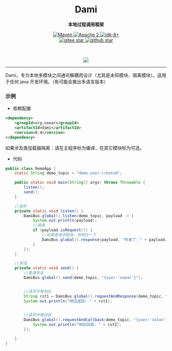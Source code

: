 <h1 align="center" style="text-align:center;">
  Dami
</h1>
<p align="center">
	<strong>本地过程调用框架</strong>
</p>

<p align="center">
    <a target="_blank" href="https://search.maven.org/artifact/org.noear/dami">
        <img src="https://img.shields.io/maven-central/v/org.noear/dami.svg?label=Maven%20Central" alt="Maven" />
    </a>
    <a target="_blank" href="https://www.apache.org/licenses/LICENSE-2.0.txt">
		<img src="https://img.shields.io/:license-Apache2-blue.svg" alt="Apache 2" />
	</a>
    <a target="_blank" href="https://www.oracle.com/java/technologies/javase/javase-jdk8-downloads.html">
		<img src="https://img.shields.io/badge/JDK-8+-green.svg" alt="jdk-8+" />
	</a>
    <br />
    <a target="_blank" href='https://gitee.com/noear/dami/stargazers'>
        <img src='https://gitee.com/noear/dami/badge/star.svg' alt='gitee star'/>
    </a>
    <a target="_blank" href='https://github.com/noear/dami/stargazers'>
        <img src="https://img.shields.io/github/stars/noear/dami.svg?logo=github" alt="github star"/>
    </a>
</p>

<br/>
<p align="center">
	<a href="https://jq.qq.com/?_wv=1027&k=kjB5JNiC">
	<img src="https://img.shields.io/badge/QQ交流群-22200020-orange"/></a>
</p>


<hr />




Dami，专为本地多模块之间通讯解耦而设计（尤其是未知模块、隔离模块）。适用于任何 java 开发环境。（有可能会推出多语言版本）

### 示例

* 依赖配置

```xml
<dependency>
    <groupId>org.noear</groupId>
    <artifactId>dami</artifactId>
    <version>0.4</version>
</dependency>
```

如果涉及类加载器隔离：请在主程序标为编译，在其它模块标为可选。

* 代码

```java
public class DemoApp {
    static String demo_topic = "demo.user.created";

    public static void main(String[] args) throws Throwable {
        listen();
        send();
    }

    //监听
    private static void listen() {
        DamiBus.global().listen(demo_topic, payload -> {
            System.out.println(payload);
            //接收
            if (payload.isRequest()) {
                //如果是请求载体，则响应一下
                DamiBus.global().response(payload, "你发了：" + payload.getContent());
            }
        });
    }

    //发送
    private static void send() {
        //普通发送
        DamiBus.global().send(demo_topic, "{user:'noear'}");


        //请求并等响应
        String rst1 = DamiBus.global().requestAndResponse(demo_topic, "{user:'dami'}");
        System.out.println("响应返回: " + rst1);

        
        //请求并等回调
        DamiBus.global().requestAndCallback(demo_topic, "{user:'solon'}", (rst2) -> {
            System.out.println("响应回调: " + rst2);
        });

    }
}
```
